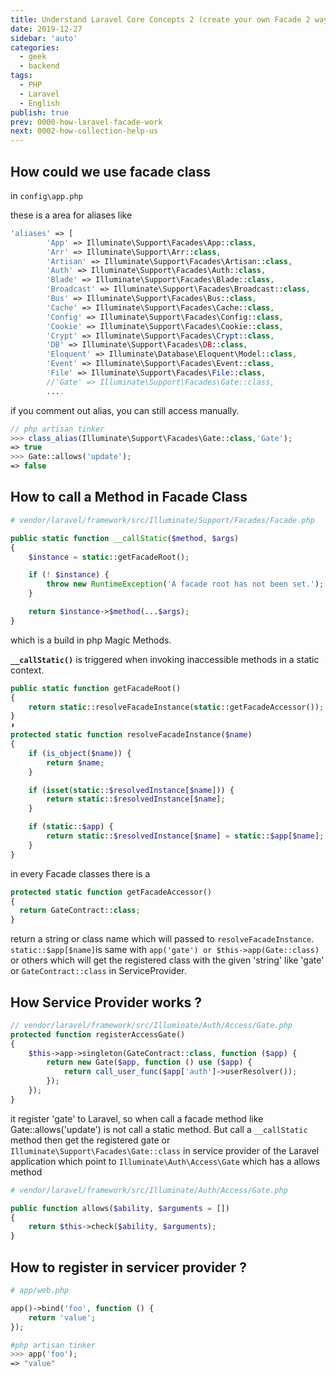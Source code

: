 ```yaml
---
title: Understand Laravel Core Concepts 2 (create your own Facade 2 ways)
date: 2019-12-27
sidebar: 'auto'
categories:
  - geek
  - backend
tags:
  - PHP
  - Laravel
  - English
publish: true
prev: 0000-how-laravel-facade-work
next: 0002-how-collection-help-us
---
```


## How could we use facade class

in `config\app.php`

these is a area for aliases like

```php
'aliases' => [
        'App' => Illuminate\Support\Facades\App::class,
        'Arr' => Illuminate\Support\Arr::class,
        'Artisan' => Illuminate\Support\Facades\Artisan::class,
        'Auth' => Illuminate\Support\Facades\Auth::class,
        'Blade' => Illuminate\Support\Facades\Blade::class,
        'Broadcast' => Illuminate\Support\Facades\Broadcast::class,
        'Bus' => Illuminate\Support\Facades\Bus::class,
        'Cache' => Illuminate\Support\Facades\Cache::class,
        'Config' => Illuminate\Support\Facades\Config::class,
        'Cookie' => Illuminate\Support\Facades\Cookie::class,
        'Crypt' => Illuminate\Support\Facades\Crypt::class,
        'DB' => Illuminate\Support\Facades\DB::class,
        'Eloquent' => Illuminate\Database\Eloquent\Model::class,
        'Event' => Illuminate\Support\Facades\Event::class,
        'File' => Illuminate\Support\Facades\File::class,
        //'Gate' => Illuminate\Support\Facades\Gate::class,
        ....
```
if you comment out alias, you can still access manually.

```php
// php artisan tinker
>>> class_alias(Illuminate\Support\Facades\Gate::class,'Gate');
=> true
>>> Gate::allows('update');
=> false

```

## How to call a Method in Facade Class

```php
# vendor/laravel/framework/src/Illuminate/Support/Facades/Facade.php

public static function __callStatic($method, $args)
{
    $instance = static::getFacadeRoot();

    if (! $instance) {
        throw new RuntimeException('A facade root has not been set.');
    }

    return $instance->$method(...$args);
}
```
which is a build in php Magic Methods.

**`__callStatic()`** is triggered when invoking inaccessible methods in a static context.

```php
public static function getFacadeRoot()
{
    return static::resolveFacadeInstance(static::getFacadeAccessor());
}
⬇︎
protected static function resolveFacadeInstance($name)
{
    if (is_object($name)) {
        return $name;
    }

    if (isset(static::$resolvedInstance[$name])) {
        return static::$resolvedInstance[$name];
    }

    if (static::$app) {
        return static::$resolvedInstance[$name] = static::$app[$name];
    }
}
```
in every Facade classes there is a
```php
protected static function getFacadeAccessor()
{
  return GateContract::class;
}
```
return a string or class name which will passed to `resolveFacadeInstance`.
`static::$app[$name]`is same with `app('gate') or $this->app(Gate::class)` or others which will get the registered class with the given 'string' like 'gate' or `GateContract::class` in ServiceProvider.

## How Service Provider works ?

```php
// vendor/laravel/framework/src/Illuminate/Auth/Access/Gate.php
protected function registerAccessGate()
{
    $this->app->singleton(GateContract::class, function ($app) {
        return new Gate($app, function () use ($app) {
            return call_user_func($app['auth']->userResolver());
        });
    });
}
```
it register 'gate' to Laravel, so when call a facade method like Gate::allows('update') is not call a static method.
But call a `__callStatic` method then get the registered  gate or `Illuminate\Support\Facades\Gate::class` in service provider of the Laravel application which point to `Illuminate\Auth\Access\Gate` which has a allows method
```php
# vendor/laravel/framework/src/Illuminate/Auth/Access/Gate.php

public function allows($ability, $arguments = [])
{
    return $this->check($ability, $arguments);
}
```

## How to register in servicer provider ?
```php
# app/web.php

app()->bind('foo', function () {
    return 'value';
});

#php artisan tinker
>>> app('foo');
=> "value"
```